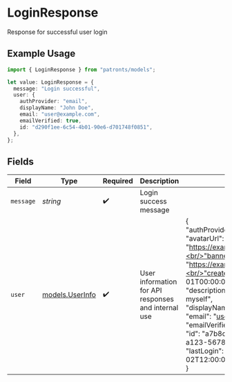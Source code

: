 # LoginResponse

Response for successful user login

## Example Usage

```typescript
import { LoginResponse } from "patronts/models";

let value: LoginResponse = {
  message: "Login successful",
  user: {
    authProvider: "email",
    displayName: "John Doe",
    email: "user@example.com",
    emailVerified: true,
    id: "d290f1ee-6c54-4b01-90e6-d701748f0851",
  },
};
```

## Fields

| Field                                                                                                                                                                                                                                                                                                                                                                  | Type                                                                                                                                                                                                                                                                                                                                                                   | Required                                                                                                                                                                                                                                                                                                                                                               | Description                                                                                                                                                                                                                                                                                                                                                            | Example                                                                                                                                                                                                                                                                                                                                                                |
| ---------------------------------------------------------------------------------------------------------------------------------------------------------------------------------------------------------------------------------------------------------------------------------------------------------------------------------------------------------------------- | ---------------------------------------------------------------------------------------------------------------------------------------------------------------------------------------------------------------------------------------------------------------------------------------------------------------------------------------------------------------------- | ---------------------------------------------------------------------------------------------------------------------------------------------------------------------------------------------------------------------------------------------------------------------------------------------------------------------------------------------------------------------- | ---------------------------------------------------------------------------------------------------------------------------------------------------------------------------------------------------------------------------------------------------------------------------------------------------------------------------------------------------------------------- | ---------------------------------------------------------------------------------------------------------------------------------------------------------------------------------------------------------------------------------------------------------------------------------------------------------------------------------------------------------------------- |
| `message`                                                                                                                                                                                                                                                                                                                                                              | *string*                                                                                                                                                                                                                                                                                                                                                               | :heavy_check_mark:                                                                                                                                                                                                                                                                                                                                                     | Login success message                                                                                                                                                                                                                                                                                                                                                  |                                                                                                                                                                                                                                                                                                                                                                        |
| `user`                                                                                                                                                                                                                                                                                                                                                                 | [models.UserInfo](../models/userinfo.md)                                                                                                                                                                                                                                                                                                                               | :heavy_check_mark:                                                                                                                                                                                                                                                                                                                                                     | User information for API responses and internal use                                                                                                                                                                                                                                                                                                                    | {<br/>"authProvider": "email",<br/>"avatarUrl": "https://example.com/avatar.jpg",<br/>"banner": "https://example.com/banner.jpg",<br/>"createdAt": "2023-01-01T00:00:00",<br/>"description": "A brief bio about myself",<br/>"displayName": "John Doe",<br/>"email": "user@example.com",<br/>"emailVerified": true,<br/>"id": "a7b8c9d0-1234-5678-a123-567890123456",<br/>"lastLogin": "2023-01-02T12:00:00"<br/>} |